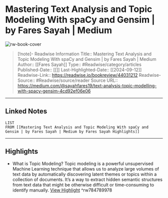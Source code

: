 # Mastering Text Analysis and Topic Modeling With spaCy and Gensim | by Fares Sayah | Medium

![rw-book-cover](https://readwise-assets.s3.amazonaws.com/media/uploaded_book_covers/profile_174804/0M081DgIZ3rxZn2ZQ)
<br>
>[!note]- Readwise Information
>Title:: Mastering Text Analysis and Topic Modeling With spaCy and Gensim | by Fares Sayah | Medium
>Author:: [[Fares Sayah]]
>Type:: #Readwise/category/articles
>Published-Date:: [[]]
>Last-Highlighted-Date:: [[2024-09-12]]
>Readwise-Link:: https://readwise.io/bookreview/44031212
>Readwise-Source:: #Readwise/source/reader
>Source URL:: https://medium.com/@sayahfares19/text-analysis-topic-modelling-with-spacy-gensim-4cd92ef06e06
--- 

## Linked Notes
```dataview
LIST
FROM [[Mastering Text Analysis and Topic Modeling With spaCy and Gensim | by Fares Sayah | Medium by Fares Sayah Highlights]]
```

---

## Highlights
- What is Topic Modeling?
  Topic modeling is a powerful unsupervised Machine Learning technique that allows us to analyze large volumes of text data by automatically discovering latent themes or topics within a collection of documents. It’s a way to extract hidden semantic structures from text data that might be otherwise difficult or time-consuming to identify manually. [View Highlight](https://readwise.io/open/784789978) ^rw784789978

